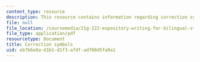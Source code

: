 ```yaml
---
content_type: resource
description: This resource contains information regarding correction symbols.
file: null
file_location: /coursemedia/21g-222-expository-writing-for-bilingual-students-fall-2002/eb7b6e8ad1b1d1f3a7dfad700d5fa9a1_MIT21G_222F02_correction.pdf
file_type: application/pdf
resourcetype: Document
title: Correction symbols
uid: eb7b6e8a-d1b1-d1f3-a7df-ad700d5fa9a1
---
```

